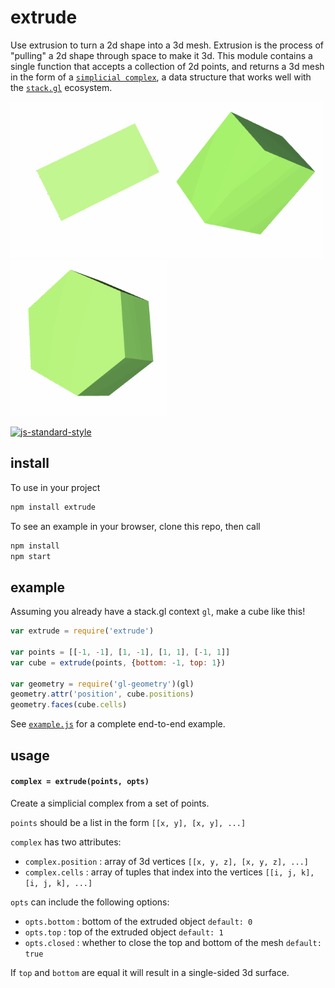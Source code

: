 # extrude

Use extrusion to turn a 2d shape into a 3d mesh. Extrusion is the process of "pulling" a 2d shape through space to make it 3d. This module contains a single function that accepts a collection of 2d points, and returns a 3d mesh in the form of a [`simplicial complex`](https://github.com/mikolalysenko/simplicial-complex), a data structure that works well with the [`stack.gl`](http://stack.gl/) ecosystem.


![hex](gif/triangle.gif)![hex](gif/square.gif)![hex](gif/hexagon.gif)

[![js-standard-style](https://cdn.rawgit.com/feross/standard/master/badge.svg)](https://github.com/feross/standard)


## install

To use in your project

```javascript
npm install extrude
```

To see an example in your browser, clone this repo, then call

```javascript
npm install
npm start
```

## example

Assuming you already have a stack.gl context `gl`, make a cube like this!

```javascript
var extrude = require('extrude')

var points = [[-1, -1], [1, -1], [1, 1], [-1, 1]]
var cube = extrude(points, {bottom: -1, top: 1})

var geometry = require('gl-geometry')(gl)
geometry.attr('position', cube.positions)
geometry.faces(cube.cells)
```

See [`example.js`](example.js) for a complete end-to-end example.

## usage

#### `complex = extrude(points, opts)`

Create a simplicial complex from a set of points.

`points` should be a list in the form `[[x, y], [x, y], ...]`

`complex` has two attributes:
- `complex.position` : array of 3d vertices `[[x, y, z], [x, y, z], ...]`
- `complex.cells` : array of tuples that index into the vertices `[[i, j, k], [i, j, k], ...]`

`opts` can include the following options:
- `opts.bottom` : bottom of the extruded object `default: 0`
- `opts.top` : top of the extruded object `default: 1`
- `opts.closed` : whether to close the top and bottom of the mesh `default: true`

If `top` and `bottom` are equal it will result in a single-sided 3d surface.
